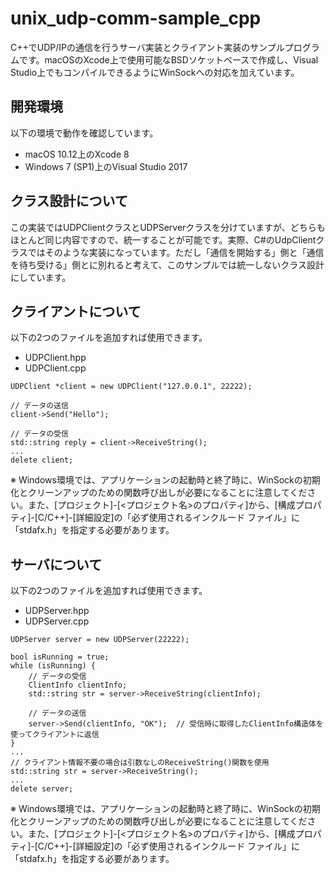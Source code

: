 # unix_udp-comm-sample_cpp

C++でUDP/IPの通信を行うサーバ実装とクライアント実装のサンプルプログラムです。macOSのXcode上で使用可能なBSDソケットベースで作成し、Visual Studio上でもコンパイルできるようにWinSockへの対応を加えています。

## 開発環境
以下の環境で動作を確認しています。

- macOS 10.12上のXcode 8
- Windows 7 (SP1)上のVisual Studio 2017

## クラス設計について
この実装ではUDPClientクラスとUDPServerクラスを分けていますが、どちらもほとんど同じ内容ですので、統一することが可能です。実際、C#のUdpClientクラスではそのような実装になっています。ただし「通信を開始する」側と「通信を待ち受ける」側とに別れると考えて、このサンプルでは統一しないクラス設計にしています。

## クライアントについて
以下の2つのファイルを追加すれば使用できます。

- UDPClient.hpp
- UDPClient.cpp

```
UDPClient *client = new UDPClient("127.0.0.1", 22222);

// データの送信
client->Send("Hello");
            
// データの受信
std::string reply = client->ReceiveString();
...
delete client;
```

※ Windows環境では、アプリケーションの起動時と終了時に、WinSockの初期化とクリーンアップのための関数呼び出しが必要になることに注意してください。また、[プロジェクト]-[<プロジェクト名>のプロパティ]から、[構成プロパティ]-[C/C++]-[詳細設定]の「必ず使用されるインクルード ファイル」に「stdafx.h」を指定する必要があります。

## サーバについて
以下の2つのファイルを追加すれば使用できます。

- UDPServer.hpp
- UDPServer.cpp

```
UDPServer server = new UDPServer(22222);

bool isRunning = true;
while (isRunning) {
    // データの受信
    ClientInfo clientInfo;
    std::string str = server->ReceiveString(clientInfo);
        
    // データの送信
    server->Send(clientInfo, "OK");  // 受信時に取得したClientInfo構造体を使ってクライアントに返信
}
...
// クライアント情報不要の場合は引数なしのReceiveString()関数を使用
std::string str = server->ReceiveString();
...
delete server;
```

※ Windows環境では、アプリケーションの起動時と終了時に、WinSockの初期化とクリーンアップのための関数呼び出しが必要になることに注意してください。また、[プロジェクト]-[<プロジェクト名>のプロパティ]から、[構成プロパティ]-[C/C++]-[詳細設定]の「必ず使用されるインクルード ファイル」に「stdafx.h」を指定する必要があります。
